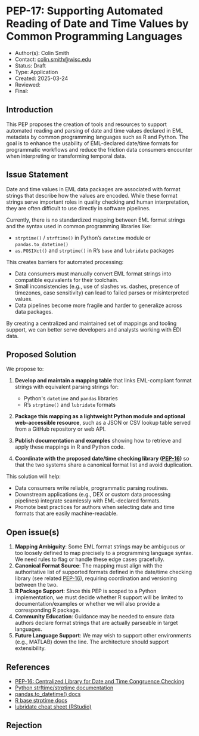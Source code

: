 # PEP-17: Supporting Automated Reading of Date and Time Values by Common Programming Languages

- Author(s): Colin Smith  
- Contact: colin.smith@wisc.edu  
- Status: Draft  
- Type: Application  
- Created: 2025-03-24  
- Reviewed:  
- Final:  

## Introduction

This PEP proposes the creation of tools and resources to support automated reading and parsing of date and time values declared in EML metadata by common programming languages such as R and Python. The goal is to enhance the usability of EML-declared date/time formats for programmatic workflows and reduce the friction data consumers encounter when interpreting or transforming temporal data.

## Issue Statement

Date and time values in EML data packages are associated with format strings that describe how the values are encoded. While these format strings serve important roles in quality checking and human interpretation, they are often difficult to use directly in software pipelines.

Currently, there is no standardized mapping between EML format strings and the syntax used in common programming libraries like:

- `strptime()` / `strftime()` in Python’s `datetime` module or `pandas.to_datetime()`
- `as.POSIXct()` and `strptime()` in R’s `base` and `lubridate` packages

This creates barriers for automated processing:

- Data consumers must manually convert EML format strings into compatible equivalents for their toolchain.
- Small inconsistencies (e.g., use of slashes vs. dashes, presence of timezones, case sensitivity) can lead to failed parses or misinterpreted values.
- Data pipelines become more fragile and harder to generalize across data packages.

By creating a centralized and maintained set of mappings and tooling support, we can better serve developers and analysts working with EDI data.

## Proposed Solution

We propose to:

1. **Develop and maintain a mapping table** that links EML-compliant format strings with equivalent parsing strings for:
   - Python's `datetime` and `pandas` libraries
   - R’s `strptime()` and `lubridate` formats

2. **Package this mapping as a lightweight Python module and optional web-accessible resource**, such as a JSON or CSV lookup table served from a GitHub repository or web API.

3. **Publish documentation and examples** showing how to retrieve and apply these mappings in R and Python code.

4. **Coordinate with the proposed date/time checking library ([PEP-16](https://github.com/PASTAplus/PEP/blob/main/peps/pep-16.md))** so that the two systems share a canonical format list and avoid duplication.

This solution will help:

- Data consumers write reliable, programmatic parsing routines.
- Downstream applications (e.g., DEX or custom data processing pipelines) integrate seamlessly with EML-declared formats.
- Promote best practices for authors when selecting date and time formats that are easily machine-readable.

## Open issue(s)

1. **Mapping Ambiguity**: Some EML format strings may be ambiguous or too loosely defined to map precisely to a programming language syntax. We need rules to flag or handle these edge cases gracefully.
2. **Canonical Format Source**: The mapping must align with the authoritative list of supported formats defined in the date/time checking library (see related [PEP-16](https://github.com/PASTAplus/PEP/blob/main/peps/pep-16.md)), requiring coordination and versioning between the two.
3. **R Package Support**: Since this PEP is scoped to a Python implementation, we must decide whether R support will be limited to documentation/examples or whether we will also provide a corresponding R package.
4. **Community Education**: Guidance may be needed to ensure data authors declare format strings that are actually parseable in target languages.
5. **Future Language Support**: We may wish to support other environments (e.g., MATLAB) down the line. The architecture should support extensibility.

## References

- [PEP-16: Centralized Library for Date and Time Congruence Checking](https://github.com/PASTAplus/PEP/blob/main/peps/pep-16.md) 
- [Python strftime/strptime documentation](https://docs.python.org/3/library/datetime.html#strftime-and-strptime-behavior)  
- [pandas.to_datetime() docs](https://pandas.pydata.org/pandas-docs/stable/reference/api/pandas.to_datetime.html)  
- [R base strptime docs](https://stat.ethz.ch/R-manual/R-devel/library/base/html/strptime.html)  
- [lubridate cheat sheet (RStudio)](https://posit.co/resources/cheatsheets/)  

## Rejection
